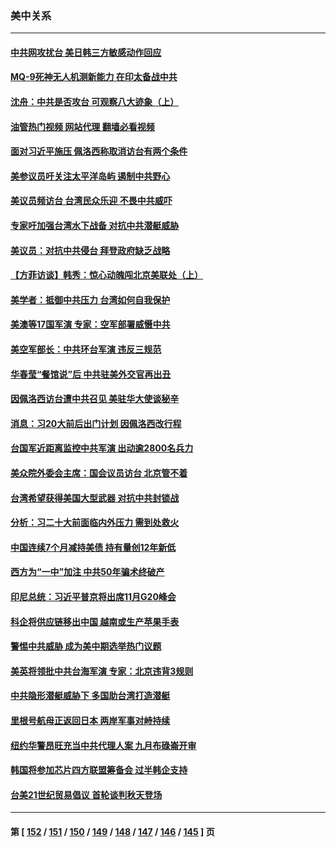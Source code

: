### 美中关系
---
#### [中共网攻扰台 美日韩三方敏感动作回应](../../pages/nf1412576/n13806968.md?08211645) 
#### [MQ-9死神无人机测新能力 在印太备战中共](../../pages/nf1412576/n13805652.md?08211645) 
#### [沈舟：中共是否攻台 可观察八大迹象（上）](../../pages/nf1412576/n13806866.md?08211645) 
#### [油管热门视频 网站代理 翻墙必看视频](http://209.222.30.114:81/youtube.html?08211645)
#### [面对习近平施压 佩洛西称取消访台有两个条件](../../pages/nf1412576/n13806776.md?08211645) 
#### [美参议员吁关注太平洋岛屿 遏制中共野心](../../pages/nf1412576/n13806666.md?08211645) 
#### [美议员频访台 台湾民众乐迎 不畏中共威吓](../../pages/nf1412576/n13806526.md?08211645) 
#### [专家吁加强台湾水下战备 对抗中共潜艇威胁](../../pages/nf1412576/n13806530.md?08211645) 
#### [美议员：对抗中共侵台 拜登政府缺乏战略](../../pages/nf1412576/n13806399.md?08211645) 
#### [【方菲访谈】韩秀：惊心动魄闯北京美联处（上）](../../pages/nf1412576/n13806018.md?08211645) 
#### [美学者：抵御中共压力 台湾如何自我保护](../../pages/nf1412576/n13806267.md?08211645) 
#### [美澳等17国军演 专家：空军部署威慑中共](../../pages/nf1412576/n13806319.md?08211645) 
#### [美空军部长：中共环台军演 违反三规范](../../pages/nf1412576/n13806291.md?08211645) 
#### [华春莹“餐馆说”后 中共驻美外交官再出丑](../../pages/nf1412576/n13806258.md?08211645) 
#### [因佩洛西访台遭中共召见 美驻华大使谈秘辛](../../pages/nf1412576/n13806176.md?08211645) 
#### [消息：习20大前后出门计划 因佩洛西改行程](../../pages/nf1412576/n13806160.md?08211645) 
#### [台国军近距离监控中共军演 出动逾2800名兵力](../../pages/nf1412576/n13805973.md?08211645) 
#### [美众院外委会主席：国会议员访台 北京管不着](../../pages/nf1412576/n13806000.md?08211645) 
#### [台湾希望获得美国大型武器 对抗中共封锁战](../../pages/nf1412576/n13805928.md?08211645) 
#### [分析：习二十大前面临内外压力 需到处救火](../../pages/nf1412576/n13805569.md?08211645) 
#### [中国连续7个月减持美债 持有量创12年新低](../../pages/nf1412576/n13805844.md?08211645) 
#### [西方为“一中”加注 中共50年骗术终破产](../../pages/nf1412576/n13805808.md?08211645) 
#### [印尼总统：习近平普京将出席11月G20峰会](../../pages/nf1412576/n13805558.md?08211645) 
#### [科企将供应链移出中国 越南或生产苹果手表](../../pages/nf1412576/n13805458.md?08211645) 
#### [警惕中共威胁 成为美中期选举热门议题](../../pages/nf1412576/n13805481.md?08211645) 
#### [美英将领批中共台海军演 专家：北京违背3规则](../../pages/nf1412576/n13800444.md?08211645) 
#### [中共隐形潜艇威胁下 多国助台湾打造潜艇](../../pages/nf1412576/n13805460.md?08211645) 
#### [里根号航母正返回日本 两岸军事对峙持续](../../pages/nf1412576/n13805423.md?08211645) 
#### [纽约华警昂旺充当中共代理人案 九月布碌崙开审](../../pages/nf1412576/n13804937.md?08211645) 
#### [韩国将参加芯片四方联盟筹备会 过半韩企支持](../../pages/nf1412576/n13805246.md?08211645) 
#### [台美21世纪贸易倡议 首轮谈判秋天登场](../../pages/nf1412576/n13805271.md?08211645) 

---
#### 第 [ [152](./152.md?08211645) / [151](./151.md?08211645) / [150](./150.md?08211645) / [149](./149.md?08211645) / [148](./148.md?08211645) / [147](./147.md?08211645) / [146](./146.md?08211645) / [145](./145.md?08211645) ] 页
